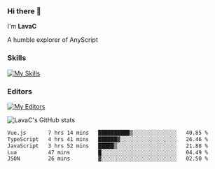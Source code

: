 ### Hi there 👋
I'm **LavaC**

A humble explorer of AnyScript

### Skills
[![My Skills](https://skillicons.dev/icons?i=js,ts,vue,nodejs,nuxtjs,astro,solidjs,tailwind)](https://skillicons.dev)

### Editors
[![My Editors](https://skillicons.dev/icons?i=neovim,vscode)](https://skillicons.dev)

![LavaC's GitHub stats](https://github-readme-stats.vercel.app/api?username=LavaCxx&show_icons=true&theme=synthwave)

<!--START_SECTION:waka-->

```txt
Vue.js       7 hrs 14 mins   ██████████▒░░░░░░░░░░░░░░   40.85 %
TypeScript   4 hrs 41 mins   ██████▓░░░░░░░░░░░░░░░░░░   26.46 %
JavaScript   3 hrs 52 mins   █████▒░░░░░░░░░░░░░░░░░░░   21.88 %
Lua          47 mins         █░░░░░░░░░░░░░░░░░░░░░░░░   04.49 %
JSON         26 mins         ▓░░░░░░░░░░░░░░░░░░░░░░░░   02.50 %
```

<!--END_SECTION:waka-->
